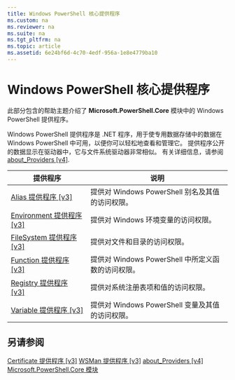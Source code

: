 ```yaml
---
title: Windows PowerShell 核心提供程序
ms.custom: na
ms.reviewer: na
ms.suite: na
ms.tgt_pltfrm: na
ms.topic: article
ms.assetid: 6e24bf6d-4c70-4edf-956a-1e8e4779ba10
---
```

# Windows PowerShell 核心提供程序
此部分包含的帮助主题介绍了 **Microsoft.PowerShell.Core** 模块中的 Windows PowerShell 提供程序。

Windows PowerShell 提供程序是 .NET 程序，用于使专用数据存储中的数据在 Windows PowerShell 中可用，以便你可以轻松地查看和管理它。 提供程序公开的数据显示在驱动器中，它与文件系统驱动器非常相似。 有关详细信息，请参阅 [about_Providers [v4]](https://technet.microsoft.com/en-us/library/2d9b3f32-be78-49ad-a547-21231c803242).

|提供程序|说明|
|------------|---------------|
|[Alias 提供程序 [v3]](https://technet.microsoft.com/en-us/library/dce3f872-aeff-4eb2-8b38-876cd612fc29)|提供对 Windows PowerShell 别名及其值的访问权限。|
|[Environment 提供程序 [v3]](https://technet.microsoft.com/en-us/library/94fcd05d-e702-4706-9b7d-ad7e5fd0ec09)|提供对 Windows 环境变量的访问权限。|
|[FileSystem 提供程序 [v3]](https://technet.microsoft.com/en-us/library/0e494537-dfdf-437a-8b27-c21e30aa1f9f)|提供对文件和目录的访问权限。|
|[Function 提供程序 [v3]](https://technet.microsoft.com/en-us/library/7dfc92f4-9a88-4399-978d-6d5d224b3e76)|提供对 Windows PowerShell 中所定义函数的访问权限。|
|[Registry 提供程序 [v3]](https://technet.microsoft.com/en-us/library/d3c8013c-8caa-48d7-9feb-bfef0d95926e)|提供对系统注册表项和值的访问权限。|
|[Variable 提供程序 [v3]](https://technet.microsoft.com/en-us/library/78dbcbbd-7946-4b9b-b75b-146f247f821c)|提供对 Windows PowerShell 变量及其值的访问权限。|

## 另请参阅
[Certificate 提供程序 [v3]](https://technet.microsoft.com/en-us/library/3f743541-d0c6-4670-809a-b16fb01f7c4d)
[WSMan 提供程序 [v3]](https://technet.microsoft.com/en-us/library/4c3d8d36-4f7a-4211-996f-64110e4b2eb7)
[about_Providers [v4]](https://technet.microsoft.com/en-us/library/2d9b3f32-be78-49ad-a547-21231c803242)
[Microsoft.PowerShell.Core 模块](Microsoft.PowerShell.Core-Module.md)



<!--HONumber=May16_HO2-->


